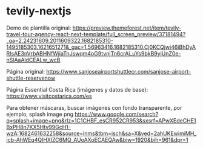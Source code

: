 # tevily-nextjs

Demo de plantilla original: https://preview.themeforest.net/item/tevily-travel-tour-agency-react-next-template/full_screen_preview/37181494?_ga=2.24231609.2011609322.1682185310-1495185303.1621651271&_gac=1.56963416.1682185310.Cj0KCQjwi46iBhDyARIsAE3nVrbABHNfWjiaTnJswqm4oG9tvnjTn6crAj_uYs9bkB9yjUnZ0e-nSlAaAldCEALw_wcB

Página original: https://www.sanjoseairportshuttlecr.com/sanjose-airport-shuttle-reservenow

Página Essential Costa Rica (imágenes y datos de base): https://www.visitcostarica.com/es


Para obtener máscaras, buscar imágenes con fondo transparente, por ejemplo, splash image png
https://www.google.com/search?q=splash+image+png&rlz=1C1CHBF_esCR952CR953&sxsrf=APwXEdeCHE1BxPH8n7KX5Htv99GcH1-wzA:1682461632258&source=lnms&tbm=isch&sa=X&ved=2ahUKEwimiMH_icb-AhWEq4QIHXlZC6MQ_AUoAXoECAEQAw&biw=1920&bih=961&dpr=1
